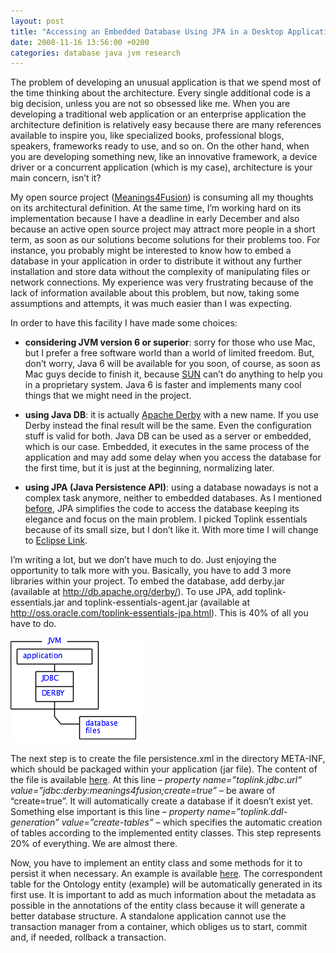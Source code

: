 ```yaml
---
layout: post
title: "Accessing an Embedded Database Using JPA in a Desktop Application"
date: 2008-11-16 13:56:00 +0200
categories: database java jvm research
---
```


The problem of developing an unusual application is that we spend most of the time thinking about the architecture. Every single additional code is a big decision, unless you are not so obsessed like me. When you are developing a traditional web application or an enterprise application the architecture definition is relatively easy because there are many references available to inspire you, like specialized books, professional blogs, speakers, frameworks ready to use, and so on. On the other hand, when you are developing something new, like an innovative framework, a device driver or a concurrent application (which is my case), architecture is your main concern, isn’t it?

My open source project ([Meanings4Fusion](http://kenai.com/projects/meanings4fusion)) is consuming all my thoughts on its architectural definition. At the same time, I’m working hard on its implementation  because I have a deadline in early December and also because an active open source project may attract more people in a short term, as soon as our solutions become solutions for their problems too. For instance, you probably might be interested to know how to embed a database in your application in order to distribute it without any further installation and store data without the complexity of manipulating files or network connections. My experience was very frustrating because of the lack of information available about this problem, but now, taking some assumptions and attempts, it was much easier than I was expecting.

In order to have this facility I have made some choices:

- **considering JVM version 6 or superior**: sorry for those who use Mac, but I prefer a free software world than a world of limited freedom. But, don’t worry, Java 6 will be available for you soon, of course, as soon as Mac guys decide to finish it, because [SUN](http://www.sun.com/) can’t do anything to help you in a proprietary system. Java 6 is faster and implements many cool things that we might need in the project.

- **using Java DB**: it is actually [Apache Derby](http://db.apache.org/derby/) with a new name. If you use Derby instead the final result will be the same. Even the configuration stuff is valid for both. Java DB can be used as a server or embedded, which is our case. Embedded, it executes in the same process of the application and may add some delay when you access the database for the first time, but it is just at the beginning, normalizing later.

- **using JPA (Java Persistence API)**: using a database nowadays is not a complex task anymore, neither to embedded databases. As I mentioned [before](/2008/11/annoying-unchecked-conversion-using-jpa.html), JPA simplifies the code to access the database keeping its elegance and focus on the main problem. I picked Toplink essentials because of its small size, but I don’t like it. With more time I will change to [Eclipse Link](http://www.eclipse.org/eclipselink/).

I’m writing a lot, but we don’t have much to do. Just enjoying the opportunity to talk more with you. Basically, you have to add 3 more libraries within your project. To embed the database, add derby.jar (available at http://db.apache.org/derby/). To use JPA, add toplink-essentials.jar and toplink-essentials-agent.jar (available at http://oss.oracle.com/toplink-essentials-jpa.html). This is 40% of all you have to do.

![embedded.png](/images/posts/embedded.png)

The next step is to create the file persistence.xml in the directory META-INF, which should be packaged within your application (jar file). The content of the file is available [here](http://kenai.com/projects/meanings4fusion/sources/1193/content/src/META-INF/persistence.xml?id=1193-Subversion-Source-Code-Repository). At this line – _property name=”toplink.jdbc.url” value=”jdbc:derby:meanings4fusion;create=true”_ – be aware of “create=true”. It will automatically create a database if it doesn’t exist yet. Something else important is this line – _property name=”toplink.ddl-generation” value=”create-tables”_ – which specifies the automatic creation of tables according to the implemented entity classes. This step represents 20% of everything. We are almost there.

Now, you have to implement an entity class and some methods for it to persist it when necessary. An example is available [here](http://kenai.com/projects/meanings4fusion/sources/1193/content/src/org/meanings4fusion/core/Ontology.java?id=1193-Subversion-Source-Code-Repository). The correspondent table for the Ontology entity (example) will be automatically generated in its first use. It is important to add as much information about the metadata as possible in the annotations of the entity class because it will generate a better database structure. A standalone application cannot use the transaction manager from a container, which obliges us to start, commit and, if needed, rollback a transaction.